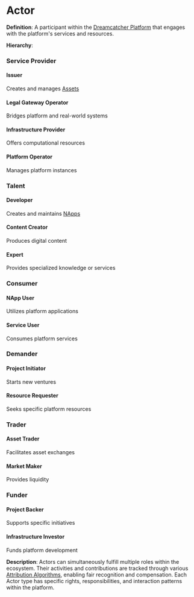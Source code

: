 # Actor

**Definition**: A participant within the [Dreamcatcher Platform](#dreamcatcher-platform) that engages with the platform's services and resources.

**Hierarchy**:
### Service Provider
#### Issuer
Creates and manages [Assets](#asset)
#### Legal Gateway Operator
Bridges platform and real-world systems
#### Infrastructure Provider
Offers computational resources
#### Platform Operator
Manages platform instances

### Talent
#### Developer
Creates and maintains [NApps](#napp-natural-language-application)
#### Content Creator
Produces digital content
#### Expert
Provides specialized knowledge or services

### Consumer
#### NApp User
Utilizes platform applications
#### Service User
Consumes platform services

### Demander
#### Project Initiator
Starts new ventures
#### Resource Requester
Seeks specific platform resources

### Trader
#### Asset Trader
Facilitates asset exchanges
#### Market Maker
Provides liquidity

### Funder
#### Project Backer
Supports specific initiatives
#### Infrastructure Investor
Funds platform development

**Description**: Actors can simultaneously fulfill multiple roles within the ecosystem. Their activities and contributions are tracked through various [Attribution Algorithms](#attribution-algorithm), enabling fair recognition and compensation. Each Actor type has specific rights, responsibilities, and interaction patterns within the platform. 
